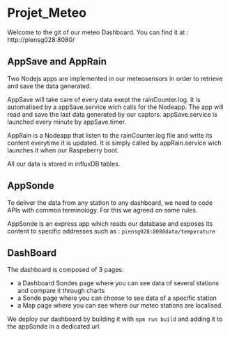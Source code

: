 # Projet_Meteo

Welcome to the git of our meteo Dashboard. You can find it at : http://piensg028:8080/

## AppSave and AppRain

Two Nodejs apps are implemented in our meteosensors in order to retrieve and save the data generated.

AppSave will take care of every data exept the rainCounter.log. It is automatised by a appSave.service wich calls for the Nodeapp. The app will read and save the last data generated by our captors. appSave.service is launched every minute by appSave.timer.

AppRain is a Nodeapp that listen to the rainCounter.log file and write its content everytime it is updated. It is simply called by appRain.service wich launches it when our Raspeberry boot.

All our data is stored in influxDB tables.

## AppSonde

To deliver the data from any station to any dashboard, we need to code APIs with common terminology. For this we agreed on some rules.

AppSonde is an express app which reads our database and exposes its content to specific addresses such as : `piensg028:8080data/temperature`

## DashBoard 

The dashboard is composed of 3 pages:<br>
- a Dashboard Sondes page where you can see data of several stations and compare it through charts
- a Sonde page where you can choose to see data of a specific station
- a Map page where you can see where our meteo stations are localised.

We deploy our dashboard by building it with `npm run build` and adding it to the appSonde in a dedicated url.

